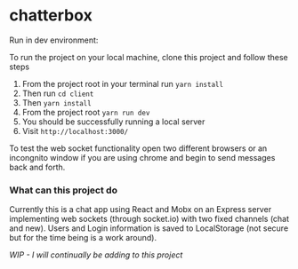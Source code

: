 # chatterbox

Run in dev environment:

To run the project on your local machine, clone this project and follow these steps
1. From the project root in your terminal run `yarn install`
2. Then run `cd client`
3. Then `yarn install`
4. From the project root `yarn run dev`
5. You should be successfully running a local server
6. Visit `http://localhost:3000/`

To test the web socket functionality open two different browsers or an incongnito window if you are using chrome and begin to send messages back and forth.

### What can this project do

Currently this is a chat app using React and Mobx on an Express server implementing web sockets (through socket.io) with two fixed channels (chat and new). Users and Login information is saved to LocalStorage (not secure but for the time being is a work around).

*WIP - I will continually be adding to this project*
